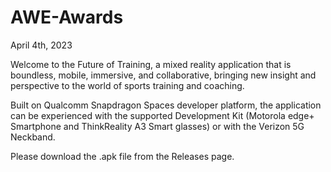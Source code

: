 # AWE-Awards
April 4th, 2023

Welcome to the Future of Training, a mixed reality application that is boundless, mobile, immersive, and collaborative, bringing new insight and perspective to the world of sports training and coaching. 

Built on Qualcomm Snapdragon Spaces developer platform, the application can be experienced with the supported Development Kit (Motorola edge+ Smartphone and ThinkReality A3 Smart glasses) or with the Verizon 5G Neckband.

Please download the .apk file from the Releases page.
